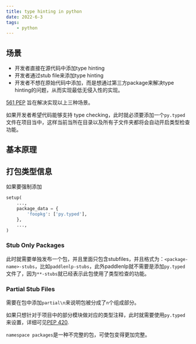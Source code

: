 ```yaml
---
title: type hinting in python
date: 2022-6-3
tags:
    - python
---
```



<!--more -->

## 场景

* 开发者直接在源代码中添加type hinting
* 开发者通过stub file来添加type hinting
* 开发者不想在原始代码中添加，而是想通过第三方package来解决type hinting的问题，从而实现最低无侵入性的实现。

[561 PEP](https://peps.python.org/pep-0561/) 旨在解决实现以上三种场景。

如果开发者希望代码能够支持 type checking，此时就必须要添加一个`py.typed`文件在项目当中，这样当前当所在目录以及所有子文件夹都将会自动开启类型检查功能。

## 基本原理

## 打包类型信息

如果要强制添加

```python
setup(
    ...,
    package_data = {
        'foopkg': ['py.typed'],
    },
    ...,
)
```

### Stub Only Packages

此时就需要单独发布一个包，并且里面只包含stubfiles，并且格式为：`<package-name>-stubs`，比如`paddlenlp-stubs`，此外paddlenlp就不需要是添加`py.typed`文件了，因为`**-stubs`就已经表示此包使用了类型检查的功能。


### Partial Stub Files

需要在包中添加`partial\n`来说明包被分成了`n`个组成部分。

如果只想针对于项目中的部分模块做对应的类型注释，此时就需要使用`py.typed`来设置，详细可见[PEP 420](https://peps.python.org/pep-0420).

`namespace packages`是一种不完整的包，可使包变得更加完整。

